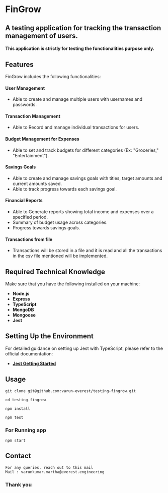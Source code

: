 # FinGrow 
## A testing application for tracking the transaction management of users.
#### This application is strictly for testing the functionalities purpose only. 

## Features

FinGrow includes the following functionalities:

#### User Management
- Able to create and manage multiple users with usernames and passwords.

#### Transaction Management
- Able to Record and manage individual transactions for users.

#### Budget Management for Expenses
- Able to set and track budgets for different categories (Ex: "Groceries," "Entertainment").

#### Savings Goals
- Able to create and manage savings goals with titles, target amounts and current amounts saved.
- Able to track progress towards each savings goal.

#### Financial Reports
- Able to Generate reports showing total income and expenses over a specified period.
- Summary of budget usage across categories.
- Progress towards savings goals.

#### Transactions from file
- Transactions will be stored in a file and it is read and all the transactions in the csv file mentioned will be implemented.

## Required Technical Knowledge

Make sure that you have the following installed on your machine:

- **Node.js**
- **Express**
- **TypeScript**
- **MongoDB**
- **Mongoose**
- **Jest**


## Setting Up the Environment

For detailed guidance on setting up Jest with TypeScript, please refer to the official documentation:

- **[Jest Getting Started](https://jestjs.io/docs/getting-started)**

## Usage  
    git clone git@github.com:varun-everest/testing-fingrow.git
    
    cd testing-fingrow

    npm install 

    npm test 

### For Running app
    npm start

## Contact 
    For any queries, reach out to this mail
    Mail : varunkumar.martha@everest.engineering
    
### Thank you
    